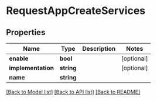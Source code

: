# RequestAppCreateServices

## Properties
Name | Type | Description | Notes
------------ | ------------- | ------------- | -------------
**enable** | **bool** |  | [optional] 
**implementation** | **string** |  | [optional] 
**name** | **string** |  | 

[[Back to Model list]](../README.md#documentation-for-models) [[Back to API list]](../README.md#documentation-for-api-endpoints) [[Back to README]](../README.md)


